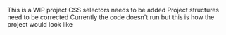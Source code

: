 This is a WIP project 
CSS selectors needs to be added
Project structures need to be corrected
Currently the code doesn't run but this is how the project would look like
